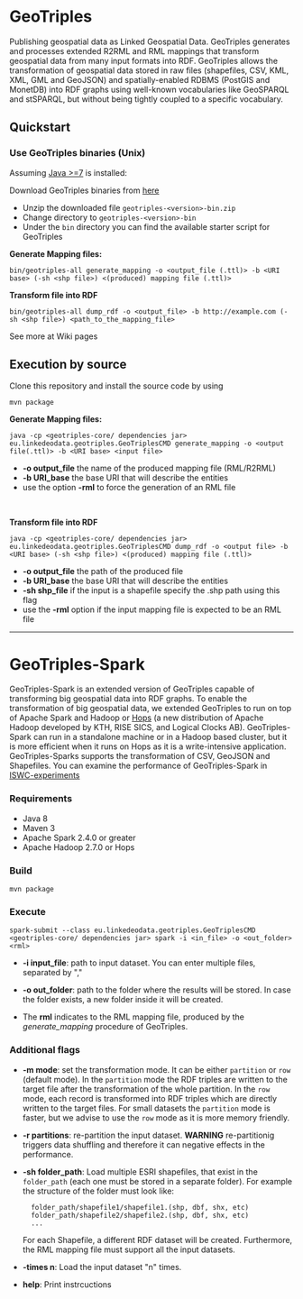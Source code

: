 # GeoTriples
Publishing geospatial data as Linked Geospatial Data. GeoTriples generates and processes extended R2RML and RML 
mappings that transform geospatial data from many input formats into RDF. GeoTriples allows the transformation of 
geospatial data stored in raw files (shapefiles, CSV, KML, XML, GML and GeoJSON) and spatially-enabled RDBMS 
(PostGIS and MonetDB) into RDF graphs using well-known vocabularies like GeoSPARQL and stSPARQL, but without being tightly
 coupled to a specific vocabulary. 

## Quickstart ##
### Use GeoTriples binaries (Unix) ###
Assuming [Java >=7](https://www.java.com/en/download/) is installed:

Download GeoTriples binaries from [here](http://geotriples.di.uoa.gr/downloads/geotriples-1.1.6-bin.zip)
*	Unzip the downloaded file `geotriples-<version>-bin.zip`
*	Change directory to `geotriples-<version>-bin`
*	Under the `bin` directory you can find the available starter script for GeoTriples

**Generate Mapping files:**

    bin/geotriples-all generate_mapping -o <output_file (.ttl)> -b <URI base> (-sh <shp file>) <(produced) mapping file (.ttl)>

**Transform file into RDF**
    
    bin/geotriples-all dump_rdf -o <output_file> -b http://example.com (-sh <shp file>) <path_to_the_mapping_file>

	
See more at Wiki pages

## Execution by source

Clone this repository and install the source code by using
    
    mvn package 

**Generate Mapping files:**

    java -cp <geotriples-core/ dependencies jar> eu.linkedeodata.geotriples.GeoTriplesCMD generate_mapping -o <output file(.ttl)> -b <URI base> <input file>

* **-o output_file** the name of the produced mapping file (RML/R2RML)
* **-b URI_base** the base URI that will describe the entities
* use the option **-rml** to force the generation of an RML file

<br/>

**Transform file into RDF**

    java -cp <geotriples-core/ dependencies jar> eu.linkedeodata.geotriples.GeoTriplesCMD dump_rdf -o <output file> -b <URI base> (-sh <shp file>) <(produced) mapping file (.ttl)>
    
* **-o output_file** the path of the produced file
* **-b URI_base** the base URI that will describe the entities
* **-sh shp_file** if the input is a shapefile specify the .shp path using this flag 
* use the **-rml** option if the input mapping file is expected to be an RML file 



---

# GeoTriples-Spark

GeoTriples-Spark is an extended version of GeoTriples capable of transforming big geospatial data into RDF graphs.
To enable the transformation of big geospatial
data, we extended GeoTriples to run on top of Apache Spark and Hadoop or [Hops](https://github.com/hopshadoop/hops) (a new distribution of Apache Hadoop developed by KTH, RISE SICS, and Logical Clocks AB). GeoTriples-Spark can
run in a standalone machine or in a Hadoop based cluster, but it is more efficient when it runs on Hops as it is a write-intensive application. GeoTriples-Sparks supports the transformation
of CSV, GeoJSON and Shapefiles. You can examine the performance of GeoTriples-Spark in [ISWC-experiments](https://docs.google.com/spreadsheets/d/1kTQFSUhLVtBTo9zWv184jlVSsY2gCLyfLZ4-UKsvm7A/edit?usp=sharing)

### Requirements
* Java 8
* Maven 3
* Apache Spark 2.4.0 or greater
* Apache Hadoop 2.7.0 or Hops

### Build
    mvn package

### Execute
    spark-submit --class eu.linkedeodata.geotriples.GeoTriplesCMD <geotriples-core/ dependencies jar> spark -i <in_file> -o <out_folder> <rml>

* **-i input_file**: path to input dataset. You can enter multiple files, separated by ","

* **-o out_folder**: path to the folder where the results will be stored. In case the folder exists, a new folder inside it will be created.

* The **rml**  indicates to the RML mapping file, produced by the *generate_mapping* procedure of GeoTriples.

### Additional flags

* **-m mode**: set the transformation mode. It can be either `partition` or `row` (default mode). In the `partition` mode the RDF triples are written to the target file after the transformation of the whole partition. In the `row` mode, each record is transformed into RDF triples which are directly written to the target files. For small datasets the `partition` mode is faster, but we advise to use the `row` mode as it is more memory friendly.
 
* **-r partitions**: re-partition the input dataset. 
**WARNING** re-partitionig triggers data shuffling and therefore it can negative effects in the performance.

* **-sh folder_path**: Load multiple ESRI shapefiles, that exist in the `folder_path` (each one must be stored in a separate folder). For example the structure of the folder must look like:
    
        folder_path/shapefile1/shapefile1.(shp, dbf, shx, etc)
        folder_path/shapefile2/shapefile2.(shp, dbf, shx, etc)
        ...
    For each Shapefile, a different RDF dataset will be created. Furthermore, the RML mapping file must support all the input datasets.
     
* **-times n**: Load the input dataset "n" times.

* **help**: Print instrcuctions   
